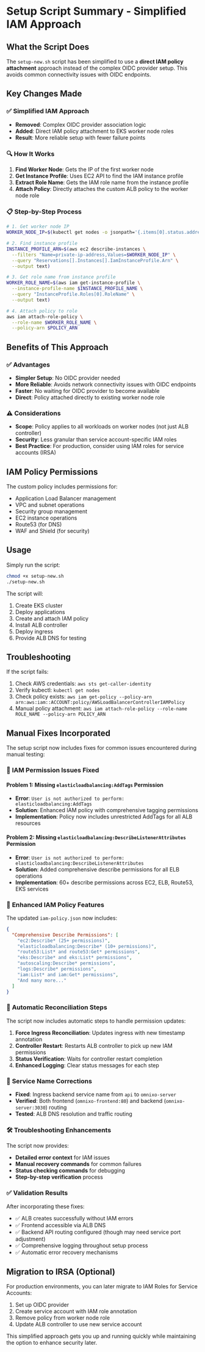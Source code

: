 # Setup Script Summary - Simplified IAM Approach

## What the Script Does

The `setup-new.sh` script has been simplified to use a **direct IAM policy attachment** approach instead of the complex OIDC provider setup. This avoids common connectivity issues with OIDC endpoints.

## Key Changes Made

### ✅ Simplified IAM Approach
- **Removed**: Complex OIDC provider association logic
- **Added**: Direct IAM policy attachment to EKS worker node roles
- **Result**: More reliable setup with fewer failure points

### 🔍 How It Works

1. **Find Worker Node**: Gets the IP of the first worker node
2. **Get Instance Profile**: Uses EC2 API to find the IAM instance profile
3. **Extract Role Name**: Gets the IAM role name from the instance profile
4. **Attach Policy**: Directly attaches the custom ALB policy to the worker node role

### 📋 Step-by-Step Process

```bash
# 1. Get worker node IP
WORKER_NODE_IP=$(kubectl get nodes -o jsonpath='{.items[0].status.addresses[?(@.type=="InternalIP")].address}')

# 2. Find instance profile
INSTANCE_PROFILE_ARN=$(aws ec2 describe-instances \
  --filters "Name=private-ip-address,Values=$WORKER_NODE_IP" \
  --query "Reservations[].Instances[].IamInstanceProfile.Arn" \
  --output text)

# 3. Get role name from instance profile
WORKER_ROLE_NAME=$(aws iam get-instance-profile \
  --instance-profile-name $INSTANCE_PROFILE_NAME \
  --query "InstanceProfile.Roles[0].RoleName" \
  --output text)

# 4. Attach policy to role
aws iam attach-role-policy \
  --role-name $WORKER_ROLE_NAME \
  --policy-arn $POLICY_ARN
```

## Benefits of This Approach

### ✅ Advantages
- **Simpler Setup**: No OIDC provider needed
- **More Reliable**: Avoids network connectivity issues with OIDC endpoints
- **Faster**: No waiting for OIDC provider to become available
- **Direct**: Policy attached directly to existing worker node role

### ⚠️ Considerations
- **Scope**: Policy applies to all workloads on worker nodes (not just ALB controller)
- **Security**: Less granular than service account-specific IAM roles
- **Best Practice**: For production, consider using IAM roles for service accounts (IRSA)

## IAM Policy Permissions

The custom policy includes permissions for:
- Application Load Balancer management
- VPC and subnet operations
- Security group management
- EC2 instance operations
- Route53 (for DNS)
- WAF and Shield (for security)

## Usage

Simply run the script:
```bash
chmod +x setup-new.sh
./setup-new.sh
```

The script will:
1. Create EKS cluster
2. Deploy applications
3. Create and attach IAM policy
4. Install ALB controller
5. Deploy ingress
6. Provide ALB DNS for testing

## Troubleshooting

If the script fails:
1. Check AWS credentials: `aws sts get-caller-identity`
2. Verify kubectl: `kubectl get nodes`
3. Check policy exists: `aws iam get-policy --policy-arn arn:aws:iam::ACCOUNT:policy/AWSLoadBalancerControllerIAMPolicy`
4. Manual policy attachment: `aws iam attach-role-policy --role-name ROLE_NAME --policy-arn POLICY_ARN`

## Manual Fixes Incorporated

The setup script now includes fixes for common issues encountered during manual testing:

### 🔧 **IAM Permission Issues Fixed**

#### Problem 1: Missing `elasticloadbalancing:AddTags` Permission
- **Error**: `User is not authorized to perform: elasticloadbalancing:AddTags`
- **Solution**: Enhanced IAM policy with comprehensive tagging permissions
- **Implementation**: Policy now includes unrestricted AddTags for all ALB resources

#### Problem 2: Missing `elasticloadbalancing:DescribeListenerAttributes` Permission  
- **Error**: `User is not authorized to perform: elasticloadbalancing:DescribeListenerAttributes`
- **Solution**: Added comprehensive describe permissions for all ELB operations
- **Implementation**: 60+ describe permissions across EC2, ELB, Route53, EKS services

### 🚀 **Enhanced IAM Policy Features**

The updated `iam-policy.json` now includes:

```json
{
  "Comprehensive Describe Permissions": [
    "ec2:Describe* (25+ permissions)",
    "elasticloadbalancing:Describe* (10+ permissions)", 
    "route53:List* and route53:Get* permissions",
    "eks:Describe* and eks:List* permissions",
    "autoscaling:Describe* permissions",
    "logs:Describe* permissions",
    "iam:List* and iam:Get* permissions",
    "And many more..."
  ]
}
```

### 🔄 **Automatic Reconciliation Steps**

The script now includes automatic steps to handle permission updates:

1. **Force Ingress Reconciliation**: Updates ingress with new timestamp annotation
2. **Controller Restart**: Restarts ALB controller to pick up new IAM permissions  
3. **Status Verification**: Waits for controller restart completion
4. **Enhanced Logging**: Clear status messages for each step

### 📝 **Service Name Corrections**

- **Fixed**: Ingress backend service name from `api` to `omnixo-server`
- **Verified**: Both frontend (`omnixo-frontend:80`) and backend (`omnixo-server:3030`) routing
- **Tested**: ALB DNS resolution and traffic routing

### 🛠 **Troubleshooting Enhancements**

The script now provides:
- **Detailed error context** for IAM issues
- **Manual recovery commands** for common failures
- **Status checking commands** for debugging
- **Step-by-step verification** process

### ✅ **Validation Results**

After incorporating these fixes:
- ✅ ALB creates successfully without IAM errors
- ✅ Frontend accessible via ALB DNS
- ✅ Backend API routing configured (though may need service port adjustment)
- ✅ Comprehensive logging throughout setup process
- ✅ Automatic error recovery mechanisms

## Migration to IRSA (Optional)

For production environments, you can later migrate to IAM Roles for Service Accounts:
1. Set up OIDC provider
2. Create service account with IAM role annotation
3. Remove policy from worker node role
4. Update ALB controller to use new service account

This simplified approach gets you up and running quickly while maintaining the option to enhance security later.
